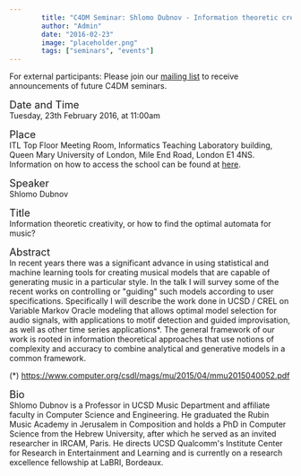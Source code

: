 ```yaml
---
        title: "C4DM Seminar: Shlomo Dubnov - Information theoretic creativity, or how to find the optimal automata for music?"
        author: "Admin"
        date: "2016-02-23"
        image: "placeholder.png"
        tags: ["seminars", "events"]
---
```


<p>For external participants: Please join our <a href="/seminars.html">mailing list</a> to receive announcements of future C4DM seminars.</p>


<span style="font-size: 130%;">Date and Time</span></br>
Tuesday, 23th February 2016, at 11:00am

<span style="font-size: 130%;">Place</span></br>
ITL Top Floor Meeting Room, Informatics Teaching Laboratory building, Queen Mary University of London, Mile End Road, London E1 4NS. Information on how to access the school can be found at <a href="http://www.eecs.qmul.ac.uk/contact-us/">here</a>.

<span style="font-size: 130%;">Speaker</span></br>
Shlomo Dubnov

<span style="font-size: 130%;">Title</span></br>
Information theoretic creativity, or how to find the optimal automata for music?

<span style="font-size: 130%;">Abstract</span></br>
In recent years there was a significant advance in using statistical and machine learning tools for creating musical models that are capable of generating music in a particular style. In the talk I will survey some of the recent works on controlling or "guiding" such models according to user specifications. Specifically I will describe the work done in UCSD / CREL on Variable Markov Oracle modeling that allows optimal model selection for audio signals, with applications to motif detection and guided improvisation, as well as other time series applications*. The general framework of our work is rooted in information theoretical approaches that use notions of complexity and accuracy to combine analytical and generative models in a common framework.

(*) https://www.computer.org/csdl/mags/mu/2015/04/mmu2015040052.pdf

<span style="font-size: 130%;">Bio</span></br>
Shlomo Dubnov is a Professor in UCSD Music Department and affiliate faculty in Computer Science and Engineering. He graduated the Rubin Music Academy in Jerusalem in Composition and holds a PhD in Computer Science from the Hebrew University, after which he served as an invited researcher in IRCAM, Paris. He directs UCSD Qualcomm's Institute Center for Research in Entertainment and Learning and is currently on a research excellence fellowship at LaBRI, Bordeaux.
